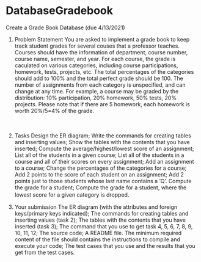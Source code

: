 # DatabaseGradebook
Create a Grade Book Database (due 4/13/2021)
1. Problem Statement
You are asked to implement a grade book to keep track student grades for several couses that a professor teaches. Courses should have the information of department, course number, course name, semester, and year.  For each course, the grade is caculated on various categories, including course participations, homework, tests, projects, etc.  The total percentages of the categories should add to 100% and the total perfect grade should be 100. The number of assignments from each category is unspecified, and can change at any time.  For example, a course may be graded by the distribution: 10% participation, 20% homework, 50% tests, 20% projects. Please note that if there are 5 homework, each homework is worth 20%/5=4% of the grade.

　

2. Tasks
Design the ER diagram;
Write the commands for creating tables and inserting values;
Show the tables with the contents that you have inserted;
Compute the average/highest/lowest score of an assignment;
List all of the students in a given course;
List all of the students in a course and all of their scores on every assignment;
Add an assignment to a course;
Change the percentages of the categories for a course;
Add 2 points to the score of each student on an assignment;
Add 2 points just to those students whose last name contains a ‘Q’.
Compute the grade for a student;
Compute the grade for a student, where the lowest score for a given category is dropped.
　

3. Your submission
The ER diagram (with the attributes and foreign keys/primary keys indicated);
The commands for creating tables and inserting values (task 2);
The tables with the contents that you have inserted (task 3);
The command that you use to get task 4, 5, 6, 7, 8, 9, 10, 11, 12;
The source code;
A README file. The minimum required content of the file should contains the instructions to compile and execute your code;
The test cases that you use and the results that you get from the test cases.
